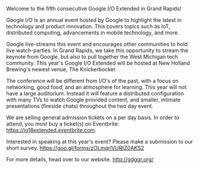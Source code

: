 Welcome to the fifth consecutive Google I/O Extended in Grand Rapids!

Google I/O is an annual event hosted by Google to highlight the latest in technology and product innovation. This covers topics such as IoT, distributed computing, advancements in mobile technology, and more.

Google live-streams this event and encourages other communities to hold live watch-parties. In Grand Rapids, we take this opportunity to stream the keynote from Google, but also to pull together the West Michigan tech community. This year's Google I/O Extended will be hosted at New Holland Brewing's newest venue, The Knickerbocker.

The conference will be different from I/O's of the past, with a focus on networking, good food, and an atmosphere for learning. This year will not have a large auditorium. Instead it will feature a distributed configuration with many TVs to watch Google provided content, and smaller, intimate presentations (fireside chats) throughout the two day event.

We are selling general admission tickets on a per day basis. In order to attend, you _must_ buy a ticket(s) on Eventbrite: https://io18extended.eventbrite.com.

Interested in speaking at this year's event? Please make a submission to our short survey. https://goo.gl/forms/zOLmqrlVURtZ0AKS2

For more details, head over to our website. http://gdggr.org/
